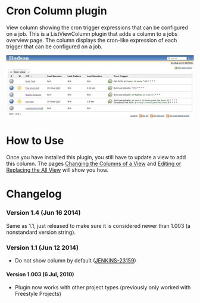 # Cron Column plugin

View column showing the cron trigger expressions that can be configured on a job.
This is a ListViewColumn plugin that adds a column to a jobs overview page.
The column displays the cron-like expression of each trigger that can be configured on a job.

![](docs/images/cron-column.jpg)

# How to Use

Once you have installed this plugin, you still have to update a view to add this column.
The pages [Changing the Columns of a View](https://wiki.jenkins.io/display/JENKINS/Changing+the+Columns+of+a+View)
and [Editing or Replacing the All View](https://wiki.jenkins.io/display/JENKINS/Editing+or+Replacing+the+All+View)
will show you how.

# Changelog

### Version 1.4 (Jun 16 2014)

Same as 1.1, just released to make sure it is considered newer than
1.003 (a nonstandard version string).

### Version 1.1 (Jun 12 2014)

-   Do not show column by default
    ([JENKINS-23159](https://issues.jenkins-ci.org/browse/JENKINS-23159))

#### Version 1.003 (6 Jul, 2010)

-   Plugin now works with other project types (previously only worked
    with Freestyle Projects)